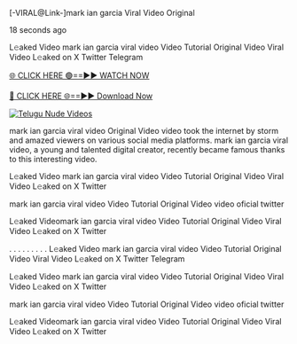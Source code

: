 [-VIRAL@Link-]mark ian garcia Viral Video Original

18 seconds ago

L𝚎aked Video mark ian garcia viral video Video Tutorial Original Video Viral Video L𝚎aked on X Twitter Telegram

[🌐 CLICK HERE 🟢==►► WATCH NOW](https://viral-xone.blogspot.com/2025/01/github.html)

[🔴 CLICK HERE 🌐==►► Download Now](https://viral-xone.blogspot.com/2025/01/github.html)

[![Telugu Nude Videos](https://i.imgur.com/dJHk4Zq.gif)](https://viral-xone.blogspot.com/2025/01/github.html)

mark ian garcia viral video Original Video video took the internet by storm and amazed viewers on various social media platforms. mark ian garcia viral video, a young and talented digital creator, recently became famous thanks to this interesting video.

L𝚎aked Video mark ian garcia viral video Video Tutorial Original Video Viral Video L𝚎aked on X Twitter

mark ian garcia viral video Video Tutorial Original Video video oficial twitter

L𝚎aked Videomark ian garcia viral video Video Tutorial Original Video Viral Video L𝚎aked on X Twitter

. . . . . . . . . L𝚎aked Video mark ian garcia viral video Video Tutorial Original Video Viral Video L𝚎aked on X Twitter Telegram

L𝚎aked Video mark ian garcia viral video Video Tutorial Original Video Viral Video L𝚎aked on X Twitter

mark ian garcia viral video Video Tutorial Original Video video oficial twitter

L𝚎aked Videomark ian garcia viral video Video Tutorial Original Video Viral Video L𝚎aked on X Twitter